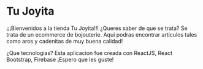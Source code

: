 # Tu Joyita 
¡¡¡Bienvenidos a la tienda Tu Joyita!!!
¿Queres saber de que se trata?
Se trata de un ecommerce de bojouterie. Aqui podras encontrar articulos tales como aros y cadenitas de muy buena calidad!

¿Que tecnologias?
Esta aplicacion fue creada con ReactJS, React Bootstrap, Firebase 
¡Espero que les guste!
